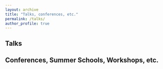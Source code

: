 ```yaml
---
layout: archive
title: "Talks, conferences, etc."
permalink: /talks/
author_profile: true
---
```


## Talks

## Conferences, Summer Schools, Workshops, etc.

